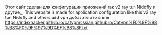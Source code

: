 Этот сайт сделан для конфигурации приожений так v2 ray tun Niddfly и другие,,,
This website is made for application configuration like this v2 ray tun Niddfly and others
add vpn 
добавите это в впн
https://indexhacker.github.io/catvpnrossian.github.io/Catvpn%F0%9F%98%B8%F0%9F%97%9D%EF%B8%8F.txt
